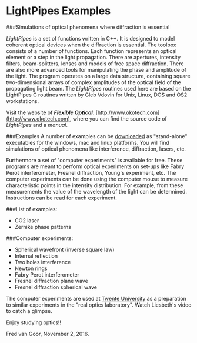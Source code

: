 # LightPipes Examples

###Simulations of optical phenomena where diffraction is essential

*LightPipes* is a set of functions written in C++. It is designed to model coherent optical devices when the diffraction is essential. The toolbox consists of a number of functions. Each function represents an optical element or a step in the light propagation. There are apertures, intensity filters, beam-splitters, lenses and models of free space diffraction. There are also more advanced tools for manipulating the phase and amplitude of the light. The program operates on a large data structure, containing square two-dimensional arrays of complex amplitudes of the optical field of the propagating light beam.
The *LightPipes* routines used here are based on the LightPipes C routines written by Gleb Vdovin for Unix, Linux, DOS and OS2 workstations.

Visit the website of ***Flexible Optical***: [http://www.okotech.com](http://www.okotech.com), where you can find the source code of *LightPipes* and a *manual*.

###Examples
A number of examples can be [downloaded](./download) as "stand-alone" executables for the windows, mac and linux platforms. 
You will find simulations of optical phenomena like interference, diffraction, lasers, etc.

Furthermore a set of "computer experiments" is available for free. These programs are meant to perform optical experiments on set-ups like Fabry Perot interferometer, Fresnel diffraction, Young's experiment, etc. The computer experiments can be done using the computer mouse to measure characteristic points in the intensity distribution. For example, from these measurements the value of the wavelength of the light can be determined. Instructions can be read for each experiment.

###List of examples:
- CO2 laser
- Zernike phase patterns


###Computer experiments:

- Spherical wavefront (inverse square law)
- Internal reflection
- Two holes interference
- Newton rings
- Fabry Perot interferometer
- Fresnel diffraction plane wave
- Fresnel diffraction spherical wave

The computer experiments are used at [Twente University](https://www.utwente.nl/en/education/bachelor/programmes/applied-physics/#curious) as a preparation to similar experiments in the "real optics laboratory". Watch Liesbeth's video to catch a glimpse.

Enjoy studying optics!!

Fred van Goor, November 2, 2016.

 
